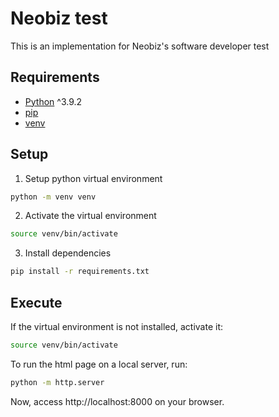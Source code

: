 # Neobiz test
This is an implementation for Neobiz's software developer test

## Requirements
- [Python](https://www.python.org/) ^3.9.2
- [pip](https://pip.pypa.io/en/stable/)
- [venv](https://docs.python.org/pt-br/3/library/venv.html)

## Setup
1. Setup python virtual environment
```bash
python -m venv venv
```

2. Activate the virtual environment
```bash
source venv/bin/activate
```

3. Install dependencies
```bash
pip install -r requirements.txt
```

## Execute
If the virtual environment is not installed, activate it:
```bash
source venv/bin/activate
```

To run the html page on a local server, run:
```bash
python -m http.server
```

Now, access http://localhost:8000 on your browser.
